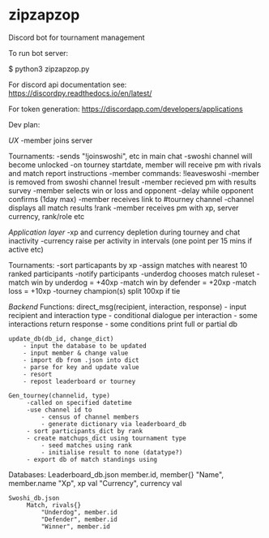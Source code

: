 # zipzapzop
Discord bot for tournament management

To run bot server: 

$ python3 zipzapzop.py

For discord api documentation see:
https://discordpy.readthedocs.io/en/latest/

For token generation:
https://discordapp.com/developers/applications

Dev plan:

*UX*
-member joins server

Tournaments:
-sends "!joinswoshi", etc in main chat
-swoshi channel will become unlocked
-on tourney startdate, member will receive pm with rivals and match report instructions
-member commands:
    !leaveswoshi
        -member is removed from swoshi channel
    !result
        -member recieved pm with results survey
        -member selects win or loss and opponent
        -delay while opponent confirms (1day max)
        -member receives link to #tourney channel 
            -channel displays all match results
    !rank
        -member receives pm with xp, server currency, rank/role etc


*Application layer*
    -xp and currency depletion during tourney and chat inactivity
    -currency raise per activity in intervals (one point per 15 mins if active etc)

Tournaments:
    -sort particapants by xp
    -assign matches with nearest 10 ranked participants
    -notify participants 
    -underdog chooses match ruleset
    -match win by underdog = +40xp
    -match win by defender = +20xp
    -match loss = +10xp
    -tourney champion(s) split 100xp if tie


*Backend*
Functions:
    direct_msg(recipient, interaction, response)
        - input recipient and interaction type
        - conditional dialogue per interaction
            - some interactions return response
            - some conditions print full or partial db
  
    update_db(db_id, change_dict)
        - input the database to be updated
        - input member & change value
        - import db from .json into dict
        - parse for key and update value
        - resort
        - repost leaderboard or tourney

    Gen_tourney(channelid, type)
         -called on specified datetime
         -use channel id to
             - census of channel members
             - generate dictionary via leaderboard_db
         - sort participants_dict by rank
         - create matchups_dict using tournament type
             - seed matches using rank
             - initialise result to none (datatype?)
         - export db of match standings using

Databases:
    Leaderboard_db.json
         member.id, member{}
             "Name", member.name
             "Xp", xp val
             "Currency", currency val

    Swoshi_db.json
         Match, rivals{}
             "Underdog", member.id
             "Defender", member.id
             "Winner", member.id
        
            